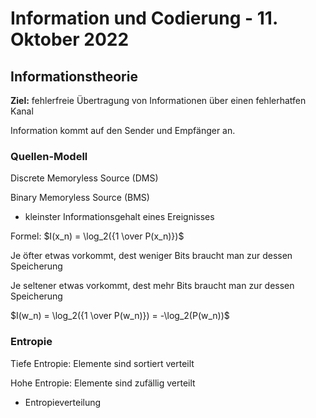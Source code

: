 # Information und Codierung - 11. Oktober 2022

## Informationstheorie

**Ziel:** fehlerfreie Übertragung von Informationen über einen fehlerhatfen Kanal

Information kommt auf den Sender und Empfänger an.

### Quellen-Modell

Discrete Memoryless Source (DMS)

Binary Memoryless Source (BMS)

- kleinster Informationsgehalt eines Ereignisses

Formel: $I(x_n) = \log_2({1 \over P(x_n)})$

Je öfter etwas vorkommt, dest weniger Bits braucht man zur dessen Speicherung

Je seltener etwas vorkommt, dest mehr Bits braucht man zur dessen Speicherung

$I(w_n) = \log_2({1 \over P(w_n)}) = -\log_2(P(w_n))$

### Entropie

Tiefe Entropie: Elemente sind sortiert verteilt

Hohe Entropie: Elemente sind zufällig verteilt

- Entropieverteilung
